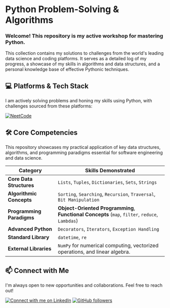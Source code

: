 # Python Problem-Solving & Algorithms

### Welcome! This repository is my active workshop for mastering Python.

This collection contains my solutions to challenges from the world's leading data science and coding platforms. It serves as a detailed log of my progress, a showcase of my skills in algorithms and data structures, and a personal knowledge base of effective Pythonic techniques.

## 💻 Platforms & Tech Stack

I am actively solving problems and honing my skills using Python, with challenges sourced from these platforms:

<div>
    <a href="https://www.neetcode.io/" target="_blank">
        <img src="https://img.shields.io/badge/NeetCode-3776AB?style=for-the-badge&logo=python&logoColor=white" alt="NeetCode"/></a>
    <!-- <a href="https://leetcode.com/" target="_blank">
        <img src="https://img.shields.io/badge/LeetCode-FFA116?style=for-the-badge&logo=leetcode&logoColor=black" alt="LeetCode"/></a>
    <a href="https://www.hackerrank.com/" target="_blank">
        <img src="https://img.shields.io/badge/HackerRank-2EC866?style=for-the-badge&logo=hackerrank&logoColor=white" alt="HackerRank"/></a> -->
</div>

## 🛠️ Core Competencies

This repository showcases my practical application of key data structures, algorithms, and programming paradigms essential for software engineering and data science.

| **Category**              | **Skills Demonstrated**                                                                         |
| ------------------------- | ----------------------------------------------------------------------------------------------- |
| **Core Data Structures**  | `Lists`, `Tuples`, `Dictionaries`, `Sets`, `Strings`                                            |
| **Algorithmic Concepts**  | `Sorting`, `Searching`, `Recursion`, `Traversal`, `Bit Manipulation`                            |
| **Programming Paradigms** | **Object-Oriented Programming**, **Functional Concepts** (`map`, `filter`, `reduce`, `Lambdas`) |
| **Advanced Python**       | `Decorators`, `Iterators`, `Exception Handling`                                                 |
| **Standard Library**      | `datetime`, `re`                                                                                |
| **External Libraries**    | `NumPy` for numerical computing, vectorized operations, and linear algebra.                     |

## 📫 Connect with Me

I'm always open to new opportunities and collaborations. Feel free to reach out!

<a href="https://www.linkedin.com/comm/mynetwork/discovery-see-all?usecase=PEOPLE_FOLLOWS&followMember=george-ezat"> <img alt="Connect with me on LinkedIn" title="Connect with me on LinkedIn" src="https://custom-icon-badges.demolab.com/badge/LinkedIn-Connect-blue?color=1f7daf&labelColor=0e76a8&style=for-the-badge&logo=linkedin-s&label=&logoColor=white"/></a>
<a href="https://github.com/george-ezat?tab=followers">
<img alt="GitHub followers" title="Follow me on GitHub" src="https://img.shields.io/github/followers/george-ezat?label=Follow&style=for-the-badge&logo=github&color=236ad3&cache_buster=2&labelColor=1155ba"/></a>
